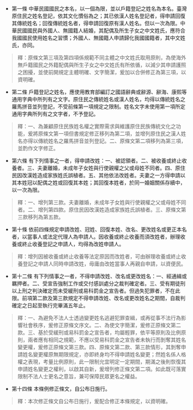 * 第一條 中華民國國民之本名，以一個為限，並以戶籍登記之姓名為本名。臺灣原住民之姓名登記，依其文化慣俗為之；其已依漢人姓名登記者，得申請回復其傳統姓名；回復傳統姓名者，得申請回復原有漢人姓名。但以一次為限。中華民國國民與外國人、無國籍人結婚，其配偶及所生子女之中文姓氏，應符合我國國民使用姓名之習慣；外國人、無國籍人申請歸化我國國籍者，其中文姓氏，亦同。

> 釋：原條文第三項及第四項係規範不同主體之中文姓氏取用原則，為使海外無戶籍國民之外籍配偶與所生子女之中文姓氏有所依循，以減少其申請護照之困擾，並使前開規定主體明確、文字簡潔，爰加以合併修正為第三項，以資明確。

* 第二條 戶籍登記之姓名，應使用教育部編訂之國語辭典或辭源、辭海、康熙等通用字典中所列有之文字。原住民之傳統姓名或漢人姓名，均得以傳統姓名之羅馬拼音並列登記，不受前條第一項規定之限制。姓名文字未使用第一項所定通用字典所列有之文字者，不予登記。

> 釋：一、為兼顧原住民族姓名權之實際需求與維護原住民族傳統文化之功能，爰將原條文第一項但書規定修正移列為第二項，並增列原住民之漢人姓名亦得以傳統姓名之羅馬拼音並列登記。二、原條文第二項移列為第三項，並酌作文字修正。

* 第六條 有下列情事之一者，得申請改姓：一、被認領者。二、被收養或終止收養者。三、夫妻離婚，未成年子女姓與行使親權之父或母姓不同者。四、原住民因改漢姓造成家族姓氏誤植者。五、其他依法改姓者。夫妻之一方得申請以其本姓冠以配偶之姓或回復其本姓；其回復本姓者，於同一婚姻關係存續中，以一次為限。

> 釋：一、增列第三款。夫妻離婚，未成年子女姓與行使親權之父或母姓不同者。二、增列第四款。原住民因改漢姓造成家族姓氏誤植者。三、原條文第三款移列為第五款。

* 第十條 依前四條規定申請改姓、冠姓、回復本姓、改名、更改姓名或更正本名者，以當事人或法定代理人為申請人。因收養或終止收養而須改姓者，辦理收養或終止收養登記之申請人，均得為改姓申請人。

> 釋：增列因被收養或終止收養等法定原因而改姓者，可由辦理收養或終止收養登記之申請人同時申請改姓，毋庸由改姓當事人再親自申請，以資便民。

* 第十二條 有下列情事之一者，不得申請改姓、改名或更改姓名：一、經通緝或羈押者。二、受宣告強制工作或交付感訓處分之裁判確定者。三、受有期徒刑以上刑之判決確定而未受緩刑或易科罰金之宣告者。但過失犯罪者，不在此限。前項第二款及第三款規定不得申請改姓、改名或更改姓名之期間，自裁判確定之日起至執行完畢滿五年止。

> 釋：一、為避免不法人士透過變更姓名逃避犯罪查緝，或再從事不法行為影響社會秩序，爰修正原條文序文。二、為使文字簡潔，爰修正原條文第二款。三、基於受緩刑或易科罰金之宣告者，均屬輕罪，依平等原則及比例原則，兩者應有相同之規範，不應以受易科罰金之宣告者未執行而剝奪其姓名變更權，爰修正原條文第三款。四、原條文第二款、第三款情形，其剝奪申請姓名變更權原無期限規定，亦即終身均不得申請姓名變更；然姓名係人格權之表現，考量比例原則，此一限制允宜明定一定期間，期滿之後則恢復其申請姓名變更之權利，以啟其自新，爰增列修正條文第二項。如此既可落實限制不法人士更名之意旨，兼可保障民眾更名之權益。

* 第十四條 本條例修正條文，自公布日施行。

> 釋：本次修正條文自公布日施行，爰配合修正本條規定，以資明確。


